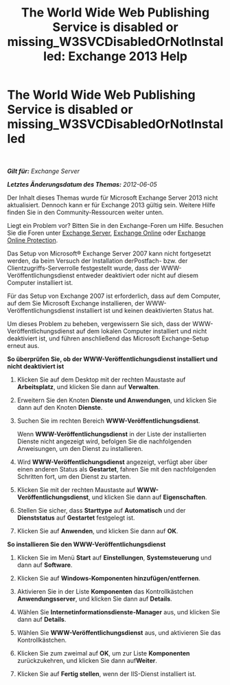 ﻿---
title: 'The World Wide Web Publishing Service is disabled or missing_W3SVCDisabledOrNotInstalled: Exchange 2013 Help'
TOCTitle: The World Wide Web Publishing Service is disabled or missing_W3SVCDisabledOrNotInstalled
ms:assetid: 2d26d778-ddf1-4225-b5e2-f6b49d819c94
ms:mtpsurl: https://technet.microsoft.com/de-de/library/ms.exch.setupreadiness.w3svcdisabledornotinstalled(v=EXCHG.150)
ms:contentKeyID: 50475258
ms.date: 04/24/2018
mtps_version: v=EXCHG.150
ms.translationtype: HT
---

# The World Wide Web Publishing Service is disabled or missing\_W3SVCDisabledOrNotInstalled

 

_**Gilt für:** Exchange Server_

_**Letztes Änderungsdatum des Themas:** 2012-06-05_

Der Inhalt dieses Themas wurde für Microsoft Exchange Server 2013 nicht aktualisiert. Dennoch kann er für Exchange 2013 gültig sein. Weitere Hilfe finden Sie in den Community-Ressourcen weiter unten.

Liegt ein Problem vor? Bitten Sie in den Exchange-Foren um Hilfe. Besuchen Sie die Foren unter [Exchange Server](https://go.microsoft.com/fwlink/p/?linkid=60612), [Exchange Online](https://go.microsoft.com/fwlink/p/?linkid=267542) oder [Exchange Online Protection](https://go.microsoft.com/fwlink/p/?linkid=285351).

Das Setup von Microsoft® Exchange Server 2007 kann nicht fortgesetzt werden, da beim Versuch der Installation derPostfach- bzw. der Clientzugriffs-Serverrolle festgestellt wurde, dass der WWW-Veröffentlichungsdienst entweder deaktiviert oder nicht auf diesem Computer installiert ist.

Für das Setup von Exchange 2007 ist erforderlich, dass auf dem Computer, auf dem Sie Microsoft Exchange installieren, der WWW-Veröffentlichungsdienst installiert ist und keinen deaktivierten Status hat.

Um dieses Problem zu beheben, vergewissern Sie sich, dass der WWW-Veröffentlichungsdienst auf dem lokalen Computer installiert und nicht deaktiviert ist, und führen anschließend das Microsoft Exchange-Setup erneut aus.

**So überprüfen Sie, ob der WWW-Veröffentlichungsdienst installiert und nicht deaktiviert ist**

1.  Klicken Sie auf dem Desktop mit der rechten Maustaste auf **Arbeitsplatz**, und klicken Sie dann auf **Verwalten**.

2.  Erweitern Sie den Knoten **Dienste und Anwendungen**, und klicken Sie dann auf den Knoten **Dienste**.

3.  Suchen Sie im rechten Bereich **WWW-Veröffentlichungsdienst**.
    
    Wenn **WWW-Veröffentlichungsdienst** in der Liste der installierten Dienste nicht angezeigt wird, befolgen Sie die nachfolgenden Anweisungen, um den Dienst zu installieren.

4.  Wird **WWW-Veröffentlichungsdienst** angezeigt, verfügt aber über einen anderen Status als **Gestartet**, fahren Sie mit den nachfolgenden Schritten fort, um den Dienst zu starten.

5.  Klicken Sie mit der rechten Maustaste auf **WWW-Veröffentlichungsdienst**, und klicken Sie dann auf **Eigenschaften**.

6.  Stellen Sie sicher, dass **Starttype** auf **Automatisch** und der **Dienststatus** auf **Gestartet** festgelegt ist.

7.  Klicken Sie auf **Anwenden**, und klicken Sie dann auf **OK**.

**So installieren Sie den WWW-Veröffentlichungsdienst**

1.  Klicken Sie im Menü **Start** auf **Einstellungen**, **Systemsteuerung** und dann auf **Software**.

2.  Klicken Sie auf **Windows-Komponenten hinzufügen/entfernen**.

3.  Aktivieren Sie in der Liste **Komponenten** das Kontrollkästchen **Anwendungsserver**, und klicken Sie dann auf **Details**.

4.  Wählen Sie **Internetinformationsdienste-Manager** aus, und klicken Sie dann auf **Details**.

5.  Wählen Sie **WWW-Veröffentlichungsdienst** aus, und aktivieren Sie das Kontrollkästchen.

6.  Klicken Sie zum zweimal auf **OK**, um zur Liste **Komponenten** zurückzukehren, und klicken Sie dann auf**Weiter**.

7.  Klicken Sie auf **Fertig stellen**, wenn der IIS-Dienst installiert ist.

